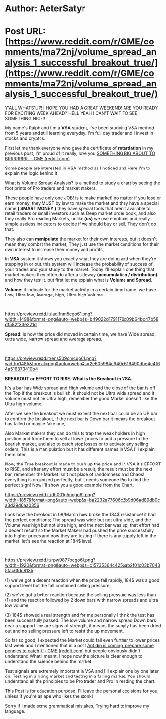 # Author: AeterSatyr
# Post URL: [https://www.reddit.com/r/GME/comments/ma72nj/volume_spread_analysis_1_successful_breakout_true/](https://www.reddit.com/r/GME/comments/ma72nj/volume_spread_analysis_1_successful_breakout_true/)


Y'ALL WHATS'UP! I HOPE YOU HAD A GREAT WEEKEND! ARE YOU READY FOR EXCITING WEEK AHEAD? HELL YEAH I CAN'T WAIT TO SEE SOMETHING NICE!!

My name's Ralph and I'm a **VSA** student, I've been studying VSA method from 5 years and still learning everyday. I'm full day trader and I invest in stocks and cryptos.

First let me thank everyone who gave the certificate of **retardation** in my previous post, I'm proud of it really, love you  [SOMETHING BIG ABOUT TO BRRRRRRR.. : GME (reddit.com)](https://www.reddit.com/r/GME/comments/m98zdv/something_big_about_to_brrrrrrr/) 

Some people are interested in VSA method as I noticed and Here I'm to explain the logic behind it

What is Volume Spread Analysis? is a method to study a chart by seeing the foot prints of Pro traders and market makers, 

These people have only one JOB! is to make market! no matter if you lose or earn money, they MUST by law to make the market and they have a special name **( SMART MONEY )** they have special tools that aren't available to retail traders or small investors such as Deep market order book, and also they really Pro reading Markets, unlike **(us)** we use emotions and really simple useless indicators to decide if we should buy or sell. They don't do that. 

They also can **manipulate** the market for their own interests, but it doesn't mean they combat the market, They just use the market conditions for their own interest to increase their money and profits,

In **VSA** system it shows you exactly what they are doing and when they're stepping in or out. this system will increase the probability of success of your trades and your study to the market. Today I'll explain one thing that market makers they often do after a sideway **(accumulation / distribution)** and how they test it. but first let me explain what is **Volume and Spread**.

**Volume**: it indicate for the market activity in a certain time frame. we have Low, Ultra low, Average, high, Ultra high Volume.

&#x200B;

https://preview.redd.it/iadlfnm5cgo61.png?width=1498&format=png&auto=webp&s=b49022d1791176c09b64bc47b58df582f33e221d

**Spread**: is how the price did moved in certain time, we have Wide spread, Ultra wide, Narrow spread and Average spread.

&#x200B;

https://preview.redd.it/ens509cmcgo61.png?width=1485&format=png&auto=webp&s=2e605984c940e616490dbe4c4f64a516373410b4

**BREAKOUT or EFFORT TO RISE. What is the Breakout in VSA.**

It's a bar has Wide spread and High volume and the close of the bar is off the Top if the breakout is bullish. it should not be Ultra wide spread and it volume must not be Ultra high, remember the good Market doesn't like the Ultra high volume.

After we see the breakout we must expect the next bar could be an UP bar to confirm the breakout, if the next bar is Down bar it means the breakout has failed or maybe fake one, 

Also Market makers they can do this to trap the weak holders in high position and force them to sell at lower prices to add a pressure to the bearish market, and also to catch stop losses or to activate any selling orders, This is a manipulation but it has different names in VSA I'll explain them later,

Now, the True breakout is made to push up the price and in VSA it's EFFORT to RISE, and after any effort must be a result, the result must be the next bar, remember the Market isn't not place of randomness and Chaos! everything is organized perfectly, but it needs someone Pro to find the perfect sign! Now I'll show you a good example from the Chart. 

 

https://preview.redd.it/dh001g5ncgo61.png?width=1857&format=png&auto=webp&s=ba2232a77606c2b9d06ad89db0ca3d29d6aa0356

Look how the breakout in 08/March how broke the 184$ resistance! it had the perfect conditions; The spread was wide but not ultra wide, and the Volume was high but not ultra high, and the next bar was up, that effort had a decent result! so the Market Makers had pushed the price successfully into higher prices and now they are testing if there is any supply left in the market. let's see the reaction at 184$ level.

&#x200B;

https://preview.redd.it/rpw9877ocgo61.png?width=1920&format=png&auto=webp&s=c15735364c425aab2f01c03b70435fac6fdc8135

(1) we've got a decent reaction when the price fall rapidly, 184$ was a good support level but the fall contained selling pressure, 

(2) we've got a better reaction because the selling pressure was less than (1) and the reaction followed by 2 down bars with narrow spreads and ultra low volume,

(3) 184$ showed a real strength and for me personally I think the test has been successfully passed. The low volume and narrow spread Down bars near a support line are signs of strength, it means the supply has been dried out and no selling pressure left to resist the up movement.

So far so good, I expected the Market could fall even further to lower prices last week and I mentioned that in a post  [Ant dip is coming, prepare some pennies to catch it! : GME (reddit.com)](https://www.reddit.com/r/GME/comments/m31puh/ant_dip_is_coming_prepare_some_pennies_to_catch_it/) but people obviously didn't understand What I meant, I hope now the picture is clear enough to understand the science behind the market.

Test signals are extremely important in VSA and I'll explain one by one later on. Testing in a rising market and testing in a falling market. You should understand all the principles to be Pro trader and Pro in reading the chart.

This Post is for education purpose, I'll leave the personal decisions for you, unless if you're an ape who likes the stonk!

Sorry if I made some grammatical mistakes, Trying hard to improve my language.